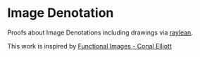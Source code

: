 # Image Denotation

Proofs about Image Denotations including drawings via [raylean](https://github.com/funexists/raylean).

This work is inspired by [Functional Images - Conal Elliott](http://conal.net/papers/functional-images/)